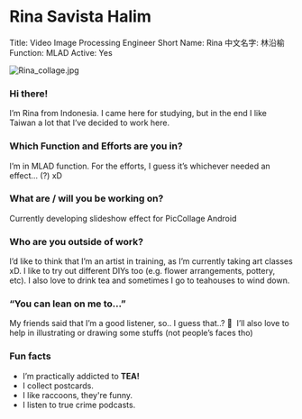 # Rina Savista Halim

Title: Video Image Processing Engineer
Short Name: Rina
中文名字: 林沿榆
Function: MLAD
Active: Yes

![Rina_collage.jpg](Rina%20Savista%20Halim%2079d379ebcc07489fa5400ceb66b8f93a/Rina_collage.jpg)

### Hi there!

I’m Rina from Indonesia. I came here for studying, but in the end I like Taiwan a lot that I’ve decided to work here.

### **Which Function and Efforts are you in?**

I’m in MLAD function. For the efforts, I guess it’s whichever needed an effect… (?) xD

### **What are / will you be working on?**

Currently developing slideshow effect for PicCollage Android

### **Who are you outside of work?**

I’d like to think that I’m an artist in training, as I’m currently taking art classes xD. I like to try out different DIYs too (e.g. flower arrangements, pottery, etc). I also love to drink tea and sometimes I go to teahouses to wind down.

### **“You can lean on me to…”**

My friends said that I’m a good listener, so.. I guess that..? 🤣 
I’ll also love to help in illustrating or drawing some stuffs (not people’s faces tho)

### Fun facts

- I’m practically addicted to **TEA!**
- I collect postcards.
- I like raccoons, they're funny.
- I listen to true crime podcasts.